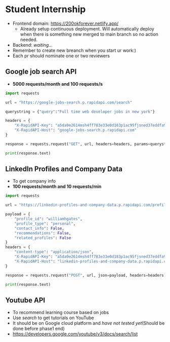 # Student Internship

- Frontend domain: https://200okforever.netlify.app/
  - Already setup continuous deployment. Will automatically deploy when there is something new merged to main branch so no action needed.
- Backend: *waiting...*
- Remember to create new breanch when you start ur work:)
- Each pr should nominate one or two reviewers


## Google job search API
- **5000 requests/month and 100 requests/s**
```python
import requests

url = "https://google-jobs-search.p.rapidapi.com/search"

querystring = {"query":"Full time web developer jobs in new york"}

headers = {
	"X-RapidAPI-Key": "a5da9e2614msh4ff783e33e0d183p1ac95fjsned37eddfa900",
	"X-RapidAPI-Host": "google-jobs-search.p.rapidapi.com"
}

response = requests.request("GET", url, headers=headers, params=querystring)

print(response.text)
```

## LinkedIn Profiles and Company Data
- To get company info
- **100 requests/month and 10 requests/min**

```python
import requests

url = "https://linkedin-profiles-and-company-data.p.rapidapi.com/profile-details"

payload = {
	"profile_id": "williamhgates",
	"profile_type": "personal",
	"contact_info": False,
	"recommendations": False,
	"related_profiles": False
}
headers = {
	"content-type": "application/json",
	"X-RapidAPI-Key": "a5da9e2614msh4ff783e33e0d183p1ac95fjsned37eddfa900",
	"X-RapidAPI-Host": "linkedin-profiles-and-company-data.p.rapidapi.com"
}

response = requests.request("POST", url, json=payload, headers=headers)

print(response.text)
```

## Youtube API
- To recommend learning course based on jobs
- Use *search* to get tutorials on YouTube
- It should be on Google cloud platform and *have not tested yet*(Should be done before phase1 end)
- https://developers.google.com/youtube/v3/docs/search/list
